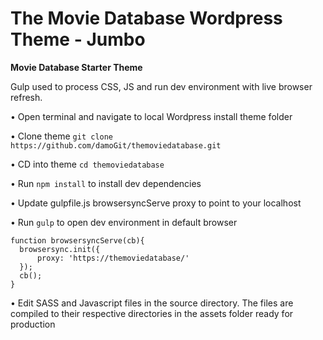 # The Movie Database Wordpress Theme - Jumbo
**Movie Database Starter Theme**

Gulp used to process CSS, JS and run dev environment with live browser refresh.

• Open terminal and navigate to local Wordpress install theme folder

• Clone theme `git clone https://github.com/damoGit/themoviedatabase.git`

• CD into theme `cd themoviedatabase`

• Run `npm install` to install dev dependencies 

• Update gulpfile.js browsersyncServe proxy to point to your localhost

• Run `gulp` to open dev environment in default browser

```
function browsersyncServe(cb){
  browsersync.init({
	  proxy: 'https://themoviedatabase/'  
  });
  cb();
}
```

• Edit SASS and Javascript files in the source directory. The files are compiled to their respective directories in the assets folder ready for production
